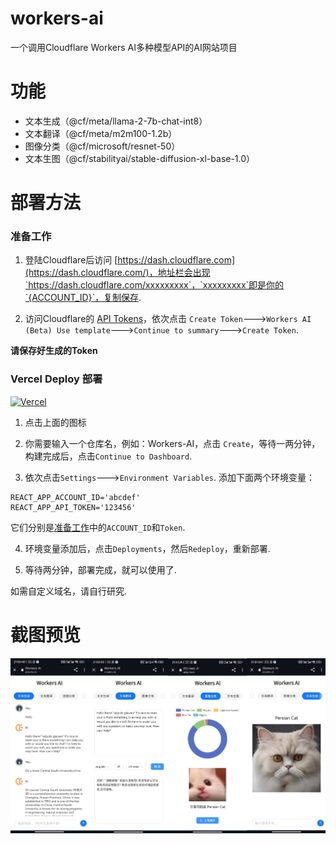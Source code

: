# workers-ai
一个调用Cloudflare Workers AI多种模型API的AI网站项目
# 功能
- 文本生成（@cf/meta/llama-2-7b-chat-int8）
- 文本翻译（@cf/meta/m2m100-1.2b）
- 图像分类（@cf/microsoft/resnet-50）
- 文本生图（@cf/stabilityai/stable-diffusion-xl-base-1.0）
# 部署方法
### 准备工作
1. 登陆Cloudflare后访问 [https://dash.cloudflare.com](https://dash.cloudflare.com/)，地址栏会出现`https://dash.cloudflare.com/xxxxxxxxx`，`xxxxxxxxx`即是你的`{ACCOUNT_ID}`，复制保存.

2. 访问Cloudflare的 [API Tokens](https://dash.cloudflare.com/profile/api-tokens)，依次点击 `Create Token`--->`Workers AI (Beta) Use template`--->`Continue to summary`--->`Create Token`.

**请保存好生成的Token**

### Vercel Deploy 部署
[![Vercel](https://vercel.com/button)](https://vercel.com/import/project?template=https://github.com/barkure/workers-ai)

1. 点击上面的图标

2. 你需要输入一个仓库名，例如：Workers-AI，点击 `Create`，等待一两分钟，构建完成后，点击`Continue to Dashboard`.

3. 依次点击`Settings`--->`Environment Variables`. 
添加下面两个环境变量：
```
REACT_APP_ACCOUNT_ID='abcdef'
REACT_APP_API_TOKEN='123456'
```
它们分别是[准备工作](https://github.com/barkure/workers-ai?tab=readme-ov-file#%E5%87%86%E5%A4%87%E5%B7%A5%E4%BD%9C)中的`ACCOUNT_ID`和`Token`.

4. 环境变量添加后，点击`Deployments`，然后`Redeploy`，重新部署.

5. 等待两分钟，部署完成，就可以使用了.

如需自定义域名，请自行研究.
# 截图预览
![截图](./screenshots/2023-12-10%20231250.png)